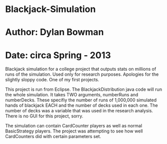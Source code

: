 # Blackjack-Simulation
# Author: Dylan Bowman
# Date: circa Spring - 2013

Blackjack simulation for a college project that outputs stats on millions of runs of the simulation.
Used only for research purposes.  Apologies for the slightly sloppy code.  One of my first projects.

This project is run from Eclipse.  The BlackjackDistribution java code will run the whole simulation.
It takes TWO arguments, numberRuns and numberDecks.  These specifiy the number of runs of 1,000,000
simulated hands of blackjack EACH and the number of decks used in each one.  The number of decks was
a variable that was used in the research analysis.  There is no GUI for this project, sorry.

The simulation can contain CardCounter players as well as normal BasicStrategy players.  The project
was attempting to see how well CardCounters did with certain parameters set.
